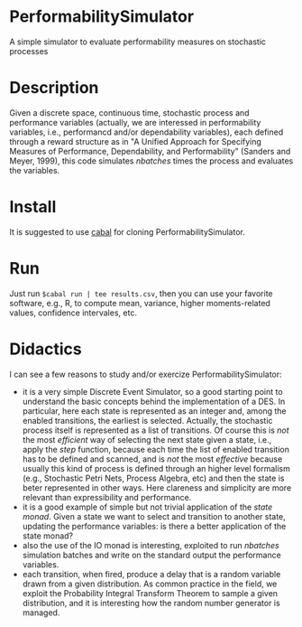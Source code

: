# PerformabilitySimulator
A simple simulator to evaluate performability measures on stochastic processes                  

# Description
Given a discrete space, continuous time, stochastic process and performance variables (actually, we are interessed in performability variables, i.e., performancd and/or dependability variables), each defined through a reward structure as in "A Unified Approach for Specifying Measures of Performance, Dependability, and Performability" (Sanders and Meyer, 1999), this code simulates *nbatches* times the process and evaluates the variables.

# Install
It is suggested to use [cabal](https://cabal.readthedocs.io) for cloning PerformabilitySimulator.

# Run
Just run `$cabal run | tee results.csv`, then you can use your favorite software, e.g., R, to compute mean, variance, higher moments-related values, confidence intervales, etc. 

# Didactics
I can see a few reasons to study and/or exercize PerformabilitySimulator:
* it is a very simple Discrete Event Simulator, so a good starting point to understand the basic concepts behind the implementation of a DES. In particular, here each state is represented as an integer and, among the enabled transitions, the earliest is selected. Actually, the stochastic process itself is represented as a list of transitions. Of course this is _not_ the most _efficient_ way of selecting the next state given a state, i.e., apply the _step_ function, because each time the list of enabled transition has to be defined and scanned, and is _not_ the most _effective_ because usually this kind of process is defined through an higher level formalism (e.g., Stochastic Petri Nets, Process Algebra, etc) and then the state is beter represented in other ways. Here clareness and simplicity are more relevant than expressibility and performance.
* it is a good example of simple but not trivial application of the _state monad_. Given a state we want to select and transition to another state, updating the performance variables: is there a better application of the state monad?
* also the use of the IO monad is interesting, exploited to run _nbatches_ simulation batches and write on the standard output the performance variables.
* each transition, when fired, produce a delay that is a random variable drawn from a given distribution. As common practice in the field, we exploit the Probability Integral Transform Theorem to sample a given distribution, and it is interesting how the random number generator is managed.
